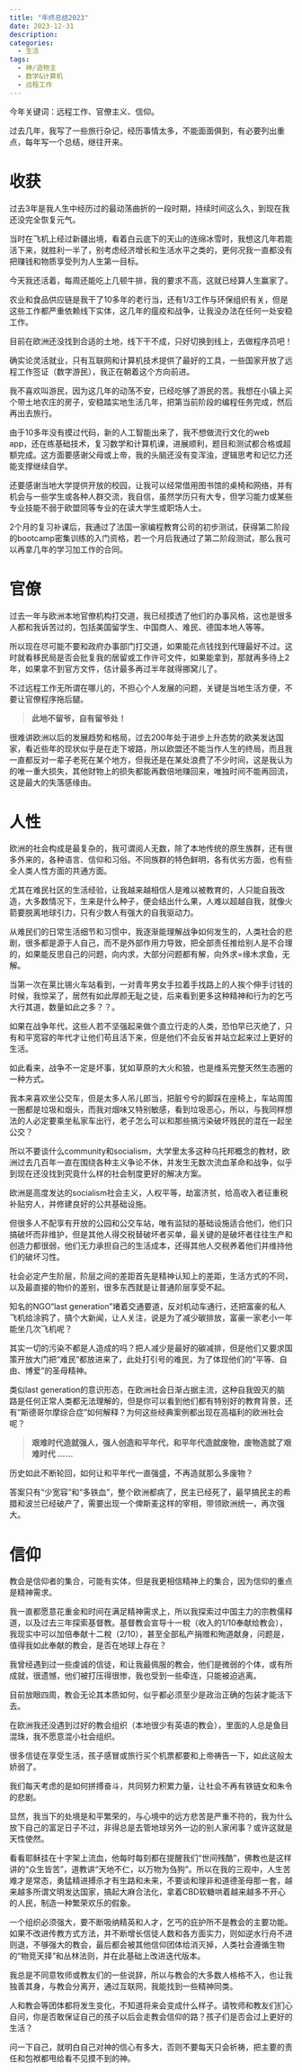 ```yaml
---
title: "年终总结2023"
date: 2023-12-31
description: 
categories:
  - 生活
tags:
  - 神/造物主
  - 数学&计算机
  - 远程工作
---
```


今年关键词：远程工作、官僚主义、信仰。

过去几年，我写了一些旅行杂记，经历事情太多，不能面面俱到，有必要列出重点，每年写一个总结，继往开来。

# 收获

过去3年是我人生中经历过的最动荡曲折的一段时期，持续时间这么久，到现在我还没完全恢复元气。

当时在飞机上经过新疆出境，看着白云底下的天山的连绵冰雪时，我想这几年若能活下来，就胜利一半了，别考虑经济增长和生活水平之类的，更何况我一直都没有把赚钱和物质享受列为人生第一目标。

今天我还活着，每周还能吃上几顿牛排，我的要求不高，这就已经算人生赢家了。

农业和食品供应链是我干了10多年的老行当，还有1/3工作与环保组织有关，但是这些工作都严重依赖线下实体，这几年的瘟疫和战争，让我没办法在任何一处安稳工作。

目前在欧洲还没找到合适的土地，线下干不成，只好切换到线上，去做程序员吧！

确实论灵活就业，只有互联网和计算机技术提供了最好的工具，一些国家开放了远程工作签证（数字游民），我正在朝着这个方向前进。

我不喜欢叫游民，因为这几年的动荡不安，已经吃够了游民的苦。我想在小镇上买个带土地农庄的房子，安稳踏实地生活几年，把第当前阶段的编程任务完成，然后再出去旅行。

由于10多年没有摸过代码，新的人工智能出来了，我不想做流行文化的web app，还在练基础技术，复习数学和计算机课，进展顺利，题目和测试都合格或超额完成。这方面要感谢父母或上帝，我的头脑还没有变浑浊，逻辑思考和记忆力还能支撑继续自学。

还要感谢当地大学提供开放的校园，让我可以经常借用图书馆的桌椅和网络，并有机会与一些学生或各种人群交流，我自信，虽然学历只有大专，但学习能力或某些专业技能不弱于欧盟同等专业的在读大学生或职场人士。

2个月的复习补课后，我通过了法国一家编程教育公司的初步测试，获得第二阶段的bootcamp密集训练的入门资格，若一个月后我通过了第二阶段测试，那么我可以再拿几年的学习加工作的合同。

# 官僚

过去一年与欧洲本地官僚机构打交道，我已经摸透了他们的办事风格，这也是很多人都和我诉苦过的，包括美国留学生、中国商人、难民、德国本地人等等。

所以现在尽可能不要和政府办事部门打交道，如果能花点钱找到代理最好不过。这时就看移民局是否会批复我的居留或工作许可文件，如果能拿到，那就再多待上2年，如果拿不到官方文件，估计最多再过半年就得挪窝儿了。

不过远程工作无所谓在哪儿的，不担心个人发展的问题，关键是当地生活方便，不要让官僚程序拖后腿。

> **此地不留爷，自有留爷处！**

很难讲欧洲以后的发展趋势和格局，过去200年处于进步上升态势的欧美发达国家，看近些年的现状似乎是在走下坡路，所以欧盟还不能当作人生的终局，而且我一直都反对一辈子老死在某个地方，但我还是在某处浪费了不少时间，这是我认为的唯一重大损失，其他财物上的损失都能再数倍地赚回来，唯独时间不能再回流，这是最大的失落感缘由。

# 人性

欧洲的社会构成是最复杂的，我可谓阅人无数，除了本地传统的原生族群，还有很多外来的，各种语言、信仰和习俗。不同族群的特色鲜明，各有优劣方面，也有些全人类人性方面的共通方面。

尤其在难民社区的生活经验，让我越来越相信人是难以被教育的，人只能自我改造，大多数情况下，生来是什么种子，便会结出什么果，人难以超越自我，就像火箭要脱离地球引力，只有少数人有强大的自我驱动力。

从难民们的日常生活细节和习惯中，我逐渐能理解战争如何发生的，人类社会的悲剧，很多都是源于人自己，而不是外部作用力导致，把全部责任推给别人是不合理的，如果能反思自己的问题，向内求，大部分问题都有解，向外求=缘木求鱼，无解。

当第一次在莱比锡火车站看到，一对青年男女手拉着手找路上的人挨个伸手讨钱的时候，我惊呆了，居然有如此厚颜无耻之徒，后来看到更多这种精神和行为的乞丐大行其道，数量如此之多？？。

如果在战争年代，这些人若不坚强起来做个直立行走的人类，恐怕早已灭绝了，只有和平宽容的年代才让他们苟且活下来，但是他们不会反省并站立起来过上更好的生活。

如此看来，战争不一定是坏事，犹如草原的大火和狼，也是维系完整天然生态圈的一种方式。

我本来喜欢坐公交车，但是太多人吊儿郎当，把脏兮兮的脚踩在座椅上，车站周围一圈都是垃圾和烟头，而我对烟味又特别敏感，看到垃圾恶心，所以，与我同样想法的人必定要乘坐私家车出行，老子怎么可以和那些搞污染破坏贱民的混在一起坐公交？

所以不要谈什么community和socialism，大学里太多这种乌托邦概念的教材，欧洲过去几百年一直在围绕各种主义争论不休，并发生无数次流血革命和战争，似乎到现在还没找到究竟什么样的社会制度更好的解决方案。

欧洲是高度发达的socialism社会主义，人权平等，劫富济贫，给高收入者征重税补贴穷人，并修建良好的公共基础设施。

但很多人不配享有开放的公园和公交车站，唯有监狱的基础设施适合他们，他们只搞破坏而非维护，但是其他人得交税替破坏者买单，最关键的是破坏者往往生产和创造力都很弱，他们无力承担自己的生活成本，还得其他人交税养着他们并维持他们的破坏习性。

社会必定产生阶层，阶层之间的差距首先是精神认知上的差距，生活方式的不同，以及最直接的物价的差别，很多东西就是让普通阶层享受不起。

知名的NGO“last generation”堵着交通要道，反对机动车通行，还把富豪的私人飞机给涂鸦了，搞个大新闻，让人关注，说是为了减少碳排放，富豪一家老小一年能坐几次飞机呢？

其实一切的污染不都是人造成的吗？把人减少是最好的碳减排，但是他们又要求国策开放大门把“难民”都放进来了，此处打引号的难民，为了体现他们的“平等、自由、博爱”的圣母精神。

类似last generation的意识形态，在欧洲社会日渐占据主流，这种自我毁灭的脑路是任何正常人类都无法理解的，但是你可以看到他们都有特别好的教育背景，还有“斯德哥尔摩综合症”如何解释？为何这些经典案例都出现在高福利的欧洲社会呢？

> **艰难时代造就强人，强人创造和平年代，和平年代造就废物，废物造就了艰难时代 ……**

历史如此不断轮回，如何让和平年代一直强盛，不再造就那么多废物？

答案只有“少宽容”和“多铁血”，整个欧洲都病了，民主已经死了，最早搞民主的希腊和波兰已经破产了，需要出现一个俾斯麦这样的宰相，带领欧洲统一，再次强大。

# 信仰

教会是信仰者的集合，可能有实体，但是我更相信精神上的集合，因为信仰的重点是精神需求。

我一直都愿意花重金和时间在满足精神需求上，所以我探索过中国主力的宗教儒释道，以及过去三年探索基督教。基督教会宣导十一稅（收入的1/10奉献给教会），我现实中可以加倍奉献十二稅（2/10），甚至全部私产捐赠和殉道献身，问题是，值得我如此奉献的教会，是否在地球上存在？

我曾经遇到过一些虔诚的信徒，和让我最佩服的教会，他们是微弱的个体，或有所成就，很遗憾，他们被打压得很惨，我也受到一些牵连，只能被迫逃离。

目前放眼四周，教会无论其本质如何，似乎都必须至少是政治正确的包装才能活下去。

在欧洲我还没遇到过好的教会组织（本地很少有英语的教会），里面的人总是鱼目混珠，我不愿意混小社会组织。

很多信徒在享受生活，孩子感冒或旅行买个机票都要和上帝祷告一下，如此这般太娇弱了。

我们每天考虑的是如何拼搏奋斗，共同努力积累力量，让社会不再有铁链女和朱令的悲剧。

显然，我当下的处境是和平繁荣的，与心境中的远方悲苦是严重不符的，我为什么放下自己的富足日子不过，非得总是去管地球另外一边的别人家闲事？或许这就是天性使然。

看看耶稣挂在十字架上流血，他每时每刻都在提醒我们“世间残酷”，佛教也是这样讲的“众生皆苦”，道教讲“天地不仁，以万物为刍狗”。所以在我的三观中，人生苦难才是常态，勇猛精进搏杀才有生路和未来，不要谈和理非和道德圣母那一套，越来越多所谓文明发达国家，搞起大麻合法化，拿着CBD软糖哄着越来越多不开心的人民，制造一种繁荣欢乐的假象。

一个组织必须强大，要不断吸纳精英和人才，乞丐的庇护所不是教会的主要功能。如果不改进传教方式方法，并不断增长信徒人数和各方面实力，则如逆水行舟不进则退，不够强大的教会，最后都会被其他信仰团体给消灭掉，人类社会遵循生物的“物竞天择”和丛林法则，并在此基础上改进迭代版本。

我总是不同意牧师或教友们的一些说辞，所以与教会的大多数人格格不入，也让我独善其身，与教会分离开，通过互联网，我能找到一些精神同类。

人和教会等团体都将发生变化，不知道将来会变成什么样子。请牧师和教友们扪心自问，你是否敢保证自己的孩子以后会走教会信仰的路？孩子们是否会过上更好的生活？

问一下自己，就明白自己对神的信心有多大，否则不要每天只会祈祷，把主要的责任和包袱都甩给看不见摸不到的神。

